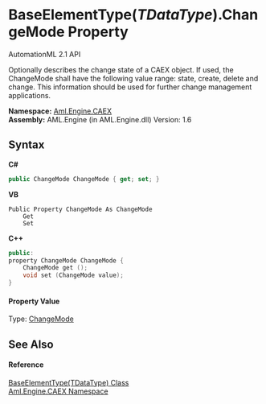 # BaseElementType(*TDataType*).ChangeMode Property 
AutomationML 2.1 API 

Optionally describes the change state of a CAEX object. If used, the ChangeMode shall have the following value range: state, create, delete and change. This information should be used for further change management applications.

**Namespace:**&nbsp;<a href="N_Aml_Engine_CAEX">Aml.Engine.CAEX</a><br />**Assembly:**&nbsp;AML.Engine (in AML.Engine.dll) Version: 1.6

## Syntax

**C#**<br />
``` C#
public ChangeMode ChangeMode { get; set; }
```

**VB**<br />
``` VB
Public Property ChangeMode As ChangeMode
	Get
	Set
```

**C++**<br />
``` C++
public:
property ChangeMode ChangeMode {
	ChangeMode get ();
	void set (ChangeMode value);
}
```


#### Property Value
Type: <a href="T_Aml_Engine_CAEX_ChangeMode">ChangeMode</a>

## See Also


#### Reference
<a href="T_Aml_Engine_CAEX_BaseElementType_1">BaseElementType(TDataType) Class</a><br /><a href="N_Aml_Engine_CAEX">Aml.Engine.CAEX Namespace</a><br />